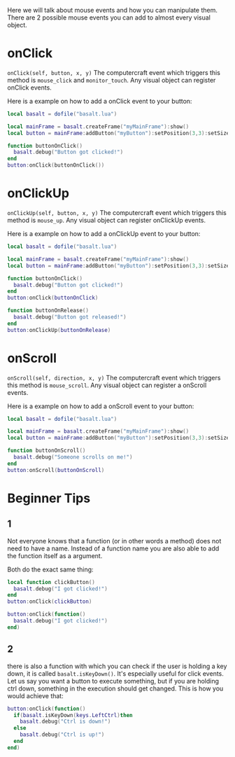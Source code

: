 Here we will talk about mouse events and how you can manipulate them. There are 2 possible mouse events you can add to almost every visual object.

# onClick
`onClick(self, button, x, y)`
The computercraft event which triggers this method is `mouse_click` and `monitor_touch`.
Any visual object can register onClick events.

Here is a example on how to add a onClick event to your button:

```lua
local basalt = dofile("basalt.lua")

local mainFrame = basalt.createFrame("myMainFrame"):show()
local button = mainFrame:addButton("myButton"):setPosition(3,3):setSize(12,3):setText("Click"):show()

function buttonOnClick()
  basalt.debug("Button got clicked!")
end
button:onClick(buttonOnClick())
```

# onClickUp
`onClickUp(self, button, x, y)`
The computercraft event which triggers this method is `mouse_up`.
Any visual object can register onClickUp events.

Here is a example on how to add a onClickUp event to your button:

```lua
local basalt = dofile("basalt.lua")

local mainFrame = basalt.createFrame("myMainFrame"):show()
local button = mainFrame:addButton("myButton"):setPosition(3,3):setSize(12,3):setText("Click"):show()

function buttonOnClick()
  basalt.debug("Button got clicked!")
end
button:onClick(buttonOnClick)

function buttonOnRelease()
  basalt.debug("Button got released!")
end
button:onClickUp(buttonOnRelease)
```

# onScroll
`onScroll(self, direction, x, y)`
The computercraft event which triggers this method is `mouse_scroll`.
Any visual object can register a onScroll events.

Here is a example on how to add a onScroll event to your button:

```lua
local basalt = dofile("basalt.lua")

local mainFrame = basalt.createFrame("myMainFrame"):show()
local button = mainFrame:addButton("myButton"):setPosition(3,3):setSize(12,3):setText("Click"):show()

function buttonOnScroll()
  basalt.debug("Someone scrolls on me!")
end
button:onScroll(buttonOnScroll)
```

# Beginner Tips

## 1
Not everyone knows that a function (or in other words a method) does not need to have a name. Instead of a function name you are also able to add the function itself as a argument.

Both do the exact same thing:
```lua
local function clickButton()
  basalt.debug("I got clicked!")
end
button:onClick(clickButton)
```

```lua
button:onClick(function()
  basalt.debug("I got clicked!")
end)
```

## 2
there is also a function with which you can check if the user is holding a key down, it is called `basalt.isKeyDown()`. It's especially useful for click events.
Let us say you want a button to execute something, but if you are holding ctrl down, something in the execution should get changed. This is how you would
achieve that:

```lua
button:onClick(function()
  if(basalt.isKeyDown(keys.LeftCtrl)then
    basalt.debug("Ctrl is down!")
  else
    basalt.debug("Ctrl is up!")
  end
end)
```

